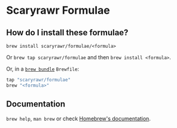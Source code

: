 # Scaryrawr Formulae

## How do I install these formulae?

`brew install scaryrawr/formulae/<formula>`

Or `brew tap scaryrawr/formulae` and then `brew install <formula>`.

Or, in a [`brew bundle`](https://github.com/Homebrew/homebrew-bundle) `Brewfile`:

```ruby
tap "scaryrawr/formulae"
brew "<formula>"
```

## Documentation

`brew help`, `man brew` or check [Homebrew's documentation](https://docs.brew.sh).
